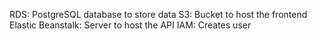 RDS: PostgreSQL database to store data
S3: Bucket to host the frontend
Elastic Beanstalk: Server to host the API
IAM: Creates user